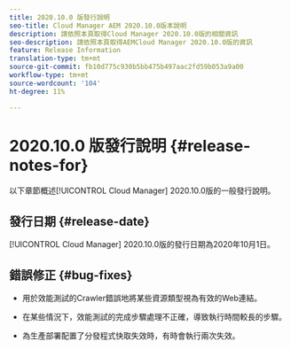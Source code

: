```yaml
---
title: 2020.10.0 版發行說明
seo-title: Cloud Manager AEM 2020.10.0版本說明
description: 請依照本頁取得Cloud Manager 2020.10.0版的相關資訊
seo-description: 請依照本頁取得AEMCloud Manager 2020.10.0版的資訊
feature: Release Information
translation-type: tm+mt
source-git-commit: fb10d775c930b5bb475b497aac2fd59b053a9a00
workflow-type: tm+mt
source-wordcount: '104'
ht-degree: 11%

---
```


# 2020.10.0 版發行說明 {#release-notes-for}

以下章節概述[!UICONTROL Cloud Manager] 2020.10.0版的一般發行說明。

## 發行日期 {#release-date}

[!UICONTROL Cloud Manager] 2020.10.0版的發行日期為2020年10月1日。

## 錯誤修正 {#bug-fixes}

* 用於效能測試的Crawler錯誤地將某些資源類型視為有效的Web連結。

* 在某些情況下，效能測試的完成步驟處理不正確，導致執行時間較長的步驟。

* 為生產部署配置了分發程式快取失效時，有時會執行兩次失效。